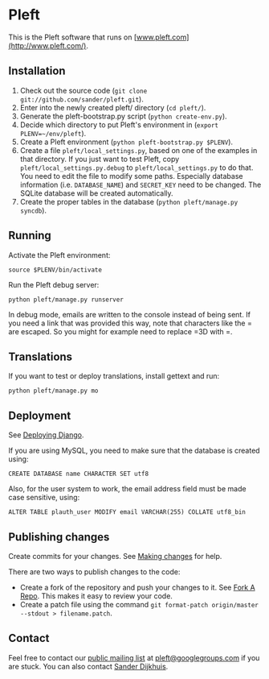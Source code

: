 Pleft
=====

This is the Pleft software that runs on [www.pleft.com](http://www.pleft.com/).


Installation
------------

1. Check out the source code (`git clone git://github.com/sander/pleft.git`).
2. Enter into the newly created pleft/ directory (`cd pleft/`).
3. Generate the pleft-bootstrap.py script (`python create-env.py`).
4. Decide which directory to put Pleft's environment in (`export PLENV=~/env/pleft`).
5. Create a Pleft environment (`python pleft-bootstrap.py $PLENV`).
6. Create a file `pleft/local_settings.py`, based on one of the examples in that directory. If you just want to test Pleft, copy `pleft/local_settings.py.debug` to `pleft/local_settings.py` to do that. You need to edit the file to modify some paths. Especially database information (i.e. `DATABASE_NAME`) and `SECRET_KEY` need to be changed. The SQLite database will be created automatically.
7. Create the proper tables in the database (`python pleft/manage.py syncdb`).


Running
-------

Activate the Pleft environment:

    source $PLENV/bin/activate

Run the Pleft debug server:

    python pleft/manage.py runserver

In debug mode, emails are written to the console instead of being sent. If you need a link that was provided this way, note that characters like the = are escaped. So you might for example need to replace =3D with =.


Translations
------------

If you want to test or deploy translations, install gettext and run:

    python pleft/manage.py mo


Deployment
----------

See [Deploying Django](https://docs.djangoproject.com/en/dev/howto/deployment/).

If you are using MySQL, you need to make sure that the database is created using:

    CREATE DATABASE name CHARACTER SET utf8

Also, for the user system to work, the email address field must be made case sensitive, using:

    ALTER TABLE plauth_user MODIFY email VARCHAR(255) COLLATE utf8_bin


Publishing changes
------------------

Create commits for your changes. See [Making changes](http://schacon.github.com/git/gittutorial.html#_making_changes) for help.

There are two ways to publish changes to the code:

-   Create a fork of the repository and push your changes to it. See [Fork A Repo](http://help.github.com/fork-a-repo/). This makes it easy to review your code.
-   Create a patch file using the command `git format-patch origin/master --stdout > filename.patch`.


Contact
-------

Feel free to contact our [public mailing list](https://groups.google.com/forum/#!forum/pleft) at pleft@googlegroups.com if you are stuck. You can also contact [Sander Dijkhuis](mailto:sander.dijkhuis@gmail.com).
